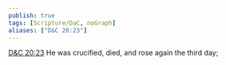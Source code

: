 ```yaml
---
publish: true
tags: [Scripture/DaC, noGraph]
aliases: ["D&C 20:23"]
---
```

[D&C 20:23](https://churchofjesuschrist.org/study/scriptures/dc-testament/dc/20?lang=eng&id=p23#p23) He was crucified, died, and rose again the third day;
